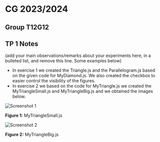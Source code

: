 # CG 2023/2024

## Group T12G12

## TP 1 Notes

(add your main observations/remarks about your experiments here, in a bulleted list, and remove this line. Some examples below)

- In exercise 1 we created the Triangle.js and the Parallelogram.js based on the given code for MyDiamond.js. We also created the checkbox to easier control the visibility of the figures.
- In exercise 2 we based on the code for MyTriangle.js we created the MyTriangleSmall.js and MyTriangleBig.js and we obtained the images below.

![Screenshot 1](https://git.fe.up.pt/cg/cg-2023-2024/t12/cg-t12-g12/-/raw/master/tp1/screenshots/CG-t12g12-tp1-1.png.png)

**Figure 1:** MyTriangleSmall.js

![Screenshot 2](https://git.fe.up.pt/cg/cg-2023-2024/t12/cg-t12-g12/-/raw/master/tp1/screenshots/CG-t12g12-tp1-2.png.png)

**Figure 2:** MyTriangleBig.js
